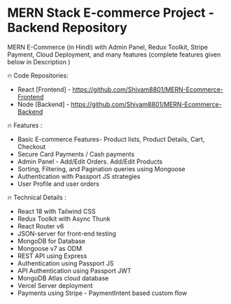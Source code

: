 # MERN Stack E-commerce Project - Backend Repository

MERN E-Commerce (in Hindi) with Admin Panel, Redux Toolkit, Stripe Payment, Cloud Deployment, and many features (complete features given below in Description )

🔥 Code Repositories:
- React [Frontend] - https://github.com/Shivam8801/MERN-Ecommerce-Frontend
- Node [Backend] - https://github.com/Shivam8801/MERN-Ecommerce-Backend

🔥 Features :
- Basic E-commerce Features- Product lists, Product Details, Cart, Checkout 
- Secure Card Payments / Cash payments
- Admin Panel - Add/Edit Orders. Add/Edit Products
- Sorting, Filtering, and Pagination queries using Mongoose
- Authentication with Passport JS strategies
- User Profile and user orders

🔥 Technical Details :
- React 18 with Tailwind CSS
- Redux Toolkit with Async Thunk
- React Router v6
- JSON-server for front-end testing
- MongoDB for Database
- Mongoose v7 as ODM
- REST API using Express
- Authentication using Passport JS
- API Authentication using Passport JWT
- MongoDB Atlas cloud database
- Vercel Server deployment
- Payments using Stripe - PaymentIntent based custom flow
